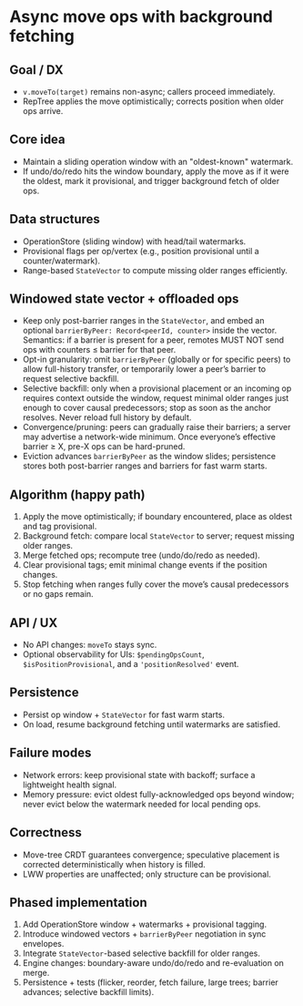 # Async move ops with background fetching

## Goal / DX
- `v.moveTo(target)` remains non-async; callers proceed immediately.
- RepTree applies the move optimistically; corrects position when older ops arrive.

## Core idea
- Maintain a sliding operation window with an "oldest-known" watermark.
- If undo/do/redo hits the window boundary, apply the move as if it were the oldest, mark it provisional, and trigger background fetch of older ops.

## Data structures
- OperationStore (sliding window) with head/tail watermarks.
- Provisional flags per op/vertex (e.g., position provisional until a counter/watermark).
- Range-based `StateVector` to compute missing older ranges efficiently.

## Windowed state vector + offloaded ops
- Keep only post-barrier ranges in the `StateVector`, and embed an optional `barrierByPeer: Record<peerId, counter>` inside the vector. Semantics: if a barrier is present for a peer, remotes MUST NOT send ops with counters ≤ barrier for that peer.
- Opt-in granularity: omit `barrierByPeer` (globally or for specific peers) to allow full-history transfer, or temporarily lower a peer’s barrier to request selective backfill.
- Selective backfill: only when a provisional placement or an incoming op requires context outside the window, request minimal older ranges just enough to cover causal predecessors; stop as soon as the anchor resolves. Never reload full history by default.
- Convergence/pruning: peers can gradually raise their barriers; a server may advertise a network-wide minimum. Once everyone’s effective barrier ≥ X, pre-X ops can be hard-pruned.
- Eviction advances `barrierByPeer` as the window slides; persistence stores both post-barrier ranges and barriers for fast warm starts.

## Algorithm (happy path)
1. Apply the move optimistically; if boundary encountered, place as oldest and tag provisional.
2. Background fetch: compare local `StateVector` to server; request missing older ranges.
3. Merge fetched ops; recompute tree (undo/do/redo as needed).
4. Clear provisional tags; emit minimal change events if the position changes.
5. Stop fetching when ranges fully cover the move’s causal predecessors or no gaps remain.

## API / UX
- No API changes: `moveTo` stays sync.
- Optional observability for UIs: `$pendingOpsCount`, `$isPositionProvisional`, and a `'positionResolved'` event.

## Persistence
- Persist op window + `StateVector` for fast warm starts.
- On load, resume background fetching until watermarks are satisfied.

## Failure modes
- Network errors: keep provisional state with backoff; surface a lightweight health signal.
- Memory pressure: evict oldest fully-acknowledged ops beyond window; never evict below the watermark needed for local pending ops.

## Correctness
- Move-tree CRDT guarantees convergence; speculative placement is corrected deterministically when history is filled.
- LWW properties are unaffected; only structure can be provisional.

## Phased implementation
1. Add OperationStore window + watermarks + provisional tagging.
2. Introduce windowed vectors + `barrierByPeer` negotiation in sync envelopes.
3. Integrate `StateVector`-based selective backfill for older ranges.
4. Engine changes: boundary-aware undo/do/redo and re-evaluation on merge.
5. Persistence + tests (flicker, reorder, fetch failure, large trees; barrier advances; selective backfill limits).
